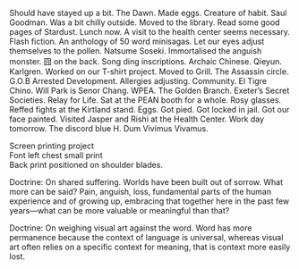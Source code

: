 Should have stayed up a bit. The Dawn. Made eggs. Creature of habit. Saul Goodman. Was a bit chilly outside. Moved to the library. Read some good pages of Stardust. Lunch now. A visit to the health center seems necessary. Flash fiction. An anthology of 50 word minisagas. Let our eyes adjust themselves to the pollen. Natsume Soseki. Immortalised the anguish monster. 囧 on the back. Song ding inscriptions. Archaic Chinese. Qieyun. Karlgren. Worked on our T-shirt project. Moved to Grill. The Assassin circle. G.O.B Arrested Development. Allergies adjusting. Community. El Tigre Chino. Will Park is Senor Chang. WPEA. The Golden Branch. Exeter’s Secret Societies. Relay for Life. Sat at the PEAN booth for a whole. Rosy glasses. Reffed fights at the Kirtland stand. Eggs. Got pied. Got locked in jail. Got our face painted. Visited Jasper and Rishi at the Health Center. Work day tomorrow. The discord blue H. Dum Vivimus Vivamus.  
   
Screen printing project  
Font left chest small print  
Back print positioned on shoulder blades.

Doctrine: On shared suffering. Worlds have been built out of sorrow. What more can be said? Pain, anguish, loss, fundamental parts of the human experience and of growing up, embracing that together here in the past few years—what can be more valuable or meaningful than that?

Doctrine: On weighing visual art against the word. Word has more permanence because the context of language is universal, whereas visual art often relies on a specific context for meaning, that is context more easily lost.